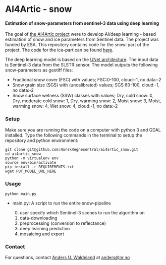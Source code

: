 # AI4Artic - snow   
#### Estimation of snow-parameters from sentinel-3 data using deep learning

The goal of [the AI4Artic project](https://www.esa.int/Applications/Observing_the_Earth/Using_artificial_intelligence_to_automate_sea-ice_charting)
were to develop AI/deep learning - based estimation of snow and ice parameters from 
Sentinel data. The project was funded by ESA. 
This repository contains code for the snow-part of the project. The code for the ice-part can be found [here](https://github.com/damaha/asip-v2).


The deep learning model is based on the [UNet architecture](https://arxiv.org/abs/1505.04597). The input data is Sentinel-3 data from the SLSTR sensor. The model outputs the following snow-parameters as geotiff files:
- Fractional snow cover (FSC) with values; FSC:0-100, cloud:-1, no data:-2
- Snow grain size (SGS) with (uncalibrated) values; SGS:60-100, cloud:-1, no data:-2
- Snow surface wetness (SSW) classes with values; Dry, cold snow: 0, Dry, moderate cold snow: 1, Dry, warming snow: 2, Moist snow: 3, Moist, warming snow: 4, Wet snow: 4, cloud:-1, no data:-2

### Setup
Make sure you are running the code on a computer with python 3 and GDAL installed. Type the following commands in the terminal to setup the repository and python environment:
    
    git clone git@github.com:NorskRegnesentral/ai4artic_snow.git
    cd ai4artic_snow
    python -m virtualenv env
    source env/bin/activate
    pip install -r REQUIREMENTS.txt
    wget PUT_MODEL_URL_HERE

### Usage
```
python main.py 
```

- main.py: A script to run the entire snow-pipeline
 
    0. user specify which Sentinel-3 scenes to run the algorithm on
    1. data-downloading
    2. preprocessing (conversion to reflectance) 
    3. deep learning prediction 
    4. mosaicing and export 

        
### Contact
For questions, contact [Anders U. Waldeland](https://www.nr.no/user-info?query=andersuw) at 
anders@nr.no